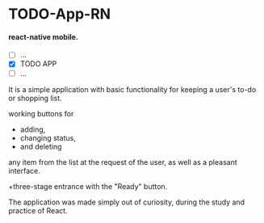 # TODO-App-RN

#### react-native mobile.

- [ ] ... 
- [x] TODO APP
- [ ] ...

It is a simple application with basic functionality for keeping a user's to-do or shopping list.

working buttons for 
+ adding, 
+ changing status, 
+ and deleting 

any item from the list at the request of the user, as well as a pleasant interface.

+three-stage entrance with the "Ready" button.

The application was made simply out of curiosity, during the study and practice of React.
